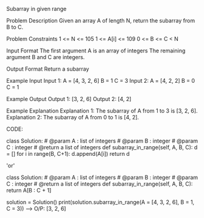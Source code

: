 Subarray in given range

Problem Description
Given an array A of length N, return the subarray from B to C.

Problem Constraints
1 <= N <= 105
1 <= A[i] <= 109
0 <= B <= C < N

Input Format
The first argument A is an array of integers
The remaining argument B and C are integers.

Output Format
Return a subarray

Example Input
Input 1:
A = [4, 3, 2, 6]
B = 1
C = 3
Input 2:
A = [4, 2, 2]
B = 0
C = 1

Example Output
Output 1:
[3, 2, 6]
Output 2:
[4, 2]

Example Explanation
Explanation 1:
The subarray of A from 1 to 3 is [3, 2, 6].
Explanation 2:
The subarray of A from 0 to 1 is [4, 2].

CODE:

class Solution:
    # @param A : list of integers
    # @param B : integer
    # @param C : integer
    # @return a list of integers
    def subarray_in_range(self, A, B, C):
        d = []
        for i in range(B, C+1):
            d.append(A[i])
        return d

'or'

class Solution:
    # @param A : list of integers
    # @param B : integer
    # @param C : integer
    # @return a list of integers
    def subarray_in_range(self, A, B, C):
        return A[B : C + 1]


solution = Solution()
print(solution.subarray_in_range(A = [4, 3, 2, 6], B = 1, C = 3))  -->  O/P: [3, 2, 6]
